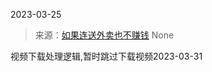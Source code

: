 2023-03-25

> 来源：[如果连送外卖也不赚钱](http://mp.weixin.qq.com/s?__biz=Mzg4MTg2MzU3Mg==&mid=2247483880&idx=1&sn=fbd6c018a141511b77ed3b5549bcafdf&chksm=cf5e3f13f829b6052ee51126f9abeee48766a6a5e3b7742061b532f2a7f994ef33fcacf65b43&scene=127#wechat_redirect)
> None

视频下载处理逻辑,暂时跳过下载视频2023-03-31

